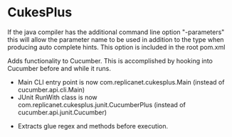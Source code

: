 CukesPlus
=========

If the java compiler has the additional command line option "-parameters" this will allow the parameter name to be used in addition to the type when producing auto complete hints.
This option is included in the root pom.xml

Adds functionality to Cucumber. This is accomplished by hooking into Cucumber before and while it runs.

- Main CLI entry point is now com.replicanet.cukesplus.Main (instead of cucumber.api.cli.Main)
- JUnit RunWith class is now com.replicanet.cukesplus.junit.CucumberPlus (instead of cucumber.api.junit.Cucumber)

* Extracts glue regex and methods before execution.
